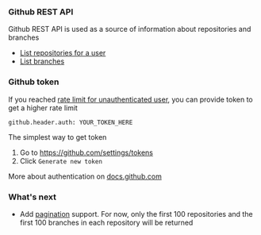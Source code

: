 ### Github REST API

Github REST API is used as a source of information about repositories and branches
* [List repositories for a user](https://docs.github.com/en/rest/repos/repos#list-repositories-for-a-user)
* [List branches](https://docs.github.com/en/rest/branches/branches)

### Github token

If you reached [rate limit for unauthenticated user](https://docs.github.com/en/rest/using-the-rest-api/rate-limits-for-the-rest-api?apiVersion=2022-11-28#primary-rate-limit-for-unauthenticated-users), you can provide token to get a higher rate limit

```
github.header.auth: YOUR_TOKEN_HERE
```

The simplest way to get token

1. Go to https://github.com/settings/tokens
2. Click `Generate new token`

More about authentication on [docs.github.com](https://docs.github.com/en/rest/authentication/authenticating-to-the-rest-api)

### What's next

* Add [pagination](https://docs.github.com/en/rest/using-the-rest-api/using-pagination-in-the-rest-api) support. For now, only the first 100 repositories and the first 100 branches in each repository will be returned
